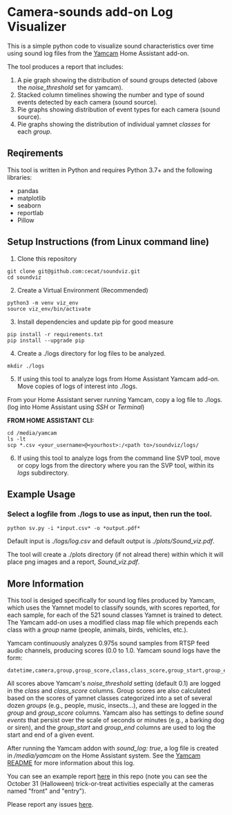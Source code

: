 
# Camera-sounds add-on Log Visualizer

This is a simple python code to visualize sound characteristics over time
using sound log files from the
[Yamcam](https://github.com/cecat/CeC-HA-Addons/tree/main/yamcam3)
Home Assistant add-on.

The tool produces a report that includes:
1. A pie graph showing the distribution of sound groups detected (above 
the *noise_threshold* set for yamcam).
2. Stacked column timelines showing the number and type of sound events
detected by each camera (sound source).
3. Pie graphs showing distribution of event types for each camera (sound source).
4. Pie graphs showing the distribution of individual yamnet *classes* for each
*group*.

## Reqirements

This tool is written in Python and requires Python 3.7+ and the following libraries:
* pandas
* matplotlib
* seaborn
* reportlab
* Pillow

## Setup Instructions (from Linux command line)

1. Clone this repository
```
git clone git@github.com:cecat/soundviz.git
cd soundviz
```

2. Create a Virtual Environment (Recommended)
```
python3 -m venv viz_env
source viz_env/bin/activate
```

3. Install dependencies and update pip for good measure
```
pip install -r requirements.txt
pip install --upgrade pip
```

4. Create a ./logs directory for log files to be analyzed.
```
mkdir ./logs
```

5. If using this tool to analyze logs from Home Assistant Yamcam add-on.  
Move copies of logs of interest into ./logs.

From your Home Assistant server running Yamcam, copy a log file to ./logs.
(log into Home Assistant using *SSH* or *Terminal*)

**FROM HOME ASSISTANT CLI:**
```
cd /media/yamcam
ls -lt
scp *.csv <your_username>@<yourhost>:/<path to>/soundviz/logs/
```

6. If using this tool to analyze logs from the command line SVP tool, move or
copy logs from the directory where you ran the SVP tool, within its *logs*
subdirectory.  

## Example Usage

### Select a logfile from ./logs to use as input, then run the tool.
```
python sv.py -i *input.csv* -o *output.pdf*
```
Default input is *./logs/log.csv* and default output is *./plots/Sound_viz.pdf*.

The tool will create a ./plots directory (if not alread there) within which it
will place png images and a report, *Sound_viz.pdf*.

## More Information

This tool is desiged specifically for sound log files produced by Yamcam, which 
uses the Yamnet model to classify sounds, with scores reported, for each
sample, for each of the 521 sound classes Yamnet is trained to detect.  The 
Yamcam add-on uses a modified class map file which prepends each class with a *group* 
name (people, animals, birds, vehicles, etc.).

Yamcam continuously analyzes 0.975s sound samples from RTSP feed audio channels, 
producing scores (0.0 to 1.0. Yamcam sound logs have the form:
```
datetime,camera,group,group_score,class,class_score,group_start,group_end
```

All scores above Yamcam's *noise_threshold* setting
(default 0.1) are logged in the *class* and *class_score* columns.  Group
scores are also calculated based on the scores of yamnet classes categorized into
a set of several dozen *groups* (e.g., people, music, insects...), and these are
logged in the *group* and *group_score* columns. Yamcam also has settings to 
define *sound events* that persist over the scale of seconds or minutes (e.g., a
barking dog or siren), and the *group_start* and *group_end* columns are used to
log the start and end of a given event.


After running the Yamcam addon with *sound_log: true*, a log file is created
in */media/yamcam* on the Home Assistant system.  See the
[Yamcam README](https://github.com/cecat/CeC-HA-Addons/tree/main/yamcam3)
for more information about this log.

You can see an example report 
[here](https://github.com/cecat/soundviz/blob/main/example_report.pdf)
in this repo (note you can see the October 31 (Halloween) trick-or-treat activities especially
at the cameras named "front" and "entry").

Please report any issues
[here](https://github.com/cecat/CeC-HA-Addons/issues). 
